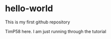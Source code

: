 # hello-world
This is my first github repository


TimP58 here. I am just running through the tutorial


